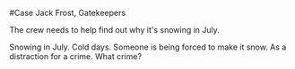 #Case Jack Frost, Gatekeepers

The crew needs to help find out why it's snowing in July.

Snowing in July. Cold days. Someone is being forced to make it snow. As a distraction for a crime. What crime?
